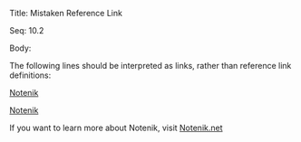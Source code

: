 Title:  Mistaken Reference Link

Seq:    10.2

Body: 

The following lines should be interpreted as links, rather than reference link definitions:

[Notenik](https://notenik.net)

[Notenik][]

If you want to learn more about Notenik, visit
[Notenik.net][notenik]

[Notenik]: https://notenik.net
